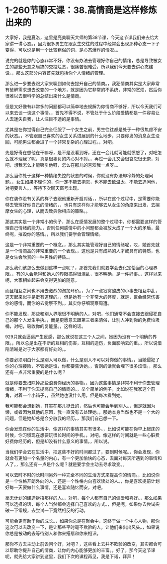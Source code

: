 # 1-260节聊天课：38.高情商是这样修炼出来的

大家好，我是夏洛，这里是亮美聊天大师的第38节课，今天这节课我们来去给大家讲一讲心态。，因为很多男生在跟女生交往的过程中经常会出现那种心态一下子变得，可以说是用一个比较粗俗的词，是心态爆炸的情况。。

说完的就是你的心态非常不好，你没有办法去管理好你自己的情绪，总是导致被女生的那些无意之局搞的交投烂恶，很痛苦很难受，所以我们今天要去讲心态建设。，那么这部分内容首先就包括你个人情绪的管理。

那么进一步要去跟大家来聊到如何去提升自己的情商。，我犯情商其实是大家非常有破解需求想去改变的一个地方，就是因为它非常的不系统，非常的宽烦，然后你很难以去很科学的总结出来什么是情商。

但是又好像有非常多的问题都可以简单地去规解为你情商不够好，所以今天我们可以来去谈一谈这个事情。，首先不得不说，不管处于什么阶段爱情都是一件容易让人去迷失自我，让人注目不透的是事情。

尤其是在你觉得自己完全征服了一个女生之前，男生往往都是处于一种很焦虑不安的状态。，不管跟自己喜欢的女生关系进展到的什么地步，只要你发的消息女生没回，可能男生都会进了一个非常复杂的心理过程。，对吧。

先是好奇在想他在干嘛呀，是不是没看到呀，还在一会儿就可能就愤怒了，对吧怎么就不理我了呢，真是很辜负的内心对不对。，再过一会儿又会很哀怨很无奈，对吧，想我怎么才能吸引他呀，怎么在那儿的喜欢我一点呀。。

那么当你处于这样一种情绪失控的状态的时候，你就没有办法却冷静的处理问题。，女生如果不理你的，你一定不能去抱怨，也不能去致温太，不能去追问他，对吧要言人。，等待下次聊天窗号出现。

你在装作没有关系的样子去跟他重新开启对话，，所以在这个过程中，是需要你能够去管理好你自己的情绪的，，也只有这样你才能够去从女生的角度来出发，去揣摩女生的心理，从而去致典你相应的策略。。

那这其实是一个非常小的例子，那么在感情发展的整个过程中，你都需要这样的管理自己情绪的能力。，否则任何感情中的小问题都会被放大成了一个大的矛盾，最终呢，摧毁你的感情。，所以我们要学会管理情绪。

这是一个非常重要的一个概念。，那么其实能管理好自己的情绪呢，哎，她首先就是一个情商高的非常重要的一个表现。，这也是只有成熟的人才或具有的特质，也是女生会欣赏的一种男性的特质。。

那么我们该怎么去做到这样一点呢？，那首先我们就要学会去化定恰当的心理界限。，有的人会觉得和她人的界限搞得很混乱，很不明确，是一件好事。，这样以来呢，大家相处起来会变得更加的随意。

而且相互之间也不用去激烈的淘加环价。，为了一点寂寞酸皮的小事去相互中乱，这天起来似乎是挺有道理的。，但是她有一个非常大的弊度，就是，禀会经常伤害你的感情，而你的去觉察不到。，其实你仔细观察周遭。

你不能发现，那些和别人界限很不明确的人，对吧，他们通常不会直接去跟侵犯自己的那个人发生争执。，而是更愿意去跟第三者来清俗，让别人冲到你的免费垃圾桶，对吧，吸收你的复能量。，这样的话。

929只就会逼远产生反感，那么就说在这三个人之间，她因为没有一个明确的界限。，所以总是出在不断的互相的伤害，互相的造伤，负面影响去的重。，所以说借陷清晰是对于大家都有好处的。。

你要必须明白什么是别人可以做，什么是别人不可以对你做的事情。，当她侵犯了你的心理接险，不管她是谁，你都要告诉她。，否则的话就会埋下很多烦恼。，那么还有一点非常重要的是什么呢？

就是你要去扫除掉那些浪费你经历的事物。，因为这些事情是非常不利于你去管理情绪，不利于你去提高自己的情商的。，举个简单的例子，比如说在我家这个前角，对着一个小箱子，，虽然她也没什么用，但是每次看到她。

我可能都会想到她，其实在那儿挺丑的，然后也可能会半到别人。，但是就因为懒，或者因为其他的原因，我一直没有去处理她。，那她本身当然也不是一个大的问题，但是她却总是会分散我的经历。，那我们自己想一下。

你会发现在你的生活中，像这样的事情其实有很多。，比如说可能在你早上起床的时候，你习惯现在想要玩很长时间的手机。，对吧，像这样的时间就是一些心脏费好费你经历的，但是却没有什么意义的事情。，所以说。

当我们学会去在生活中，把这些不好的时间都过了，要到时候呢。，你会发现，你就会有更加一个名量的内心，有一个更加愉快的心态，去面对每天所遇到的事情和人了。，那么还有一点是什么呢？就是要学会主动去寻求改变。。

可以去时不时的长时间另外一种完全不同的生活方式来提高你的情商。，比如说你是一个性格开朗外向的人，还是一个性格内向喜欢读处的人。，你是喜欢提前计划好每一天要做什么事情，还是喜欢随忆而安，对吧。

毫无计划的建造拆招那样的人。，对吧，每个人都有自己的偏爱和喜好。，那么如果可以选择的话，每个人当然都会选择自己喜欢的方式。，但是呢，如果你去尝试突破一下常规，去尝试一下竟然相反的行动。

可能会更有助于你的成长。，如果你总是在聚会中，这终于做一个中心人物，那你这次可以去改变一下，是让那些平时毫不欺验的人，让他们来出出风头。，如果说你总是被动的去等待别人和你来搭扇和你来相识。

那你不方去主动上前诶问个好，对吧？，这些看上去并不欺验的改变，其实都会可以帮助你提升自己的情商，让你的内心能够更加的丰富。，好了，那今天这节课呢，就先给大家讲到这里，我们下次的课程再见，我是下诺，拜拜！

